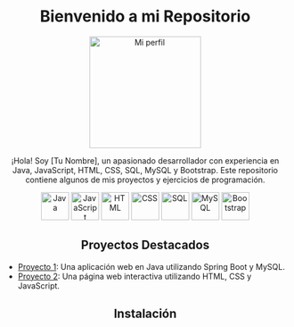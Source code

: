 <!-- Encabezado -->
<h1 align="center">Bienvenido a mi Repositorio</h1>
<p align="center">
  <img src="images/profile.png" width="200" alt="Mi perfil">
</p>

<!-- Descripción -->
<p align="center">
  ¡Hola! Soy [Tu Nombre], un apasionado desarrollador con experiencia en Java, JavaScript, HTML, CSS, SQL, MySQL y Bootstrap. Este repositorio contiene algunos de mis proyectos y ejercicios de programación.
</p>

<!-- Iconos de lenguajes -->
<p align="center">
  <img src="images/java.png" alt="Java" title="Java" width="50" height="50">
  <img src="images/javascript.png" alt="JavaScript" title="JavaScript" width="50" height="50">
  <img src="images/html.png" alt="HTML" title="HTML" width="50" height="50">
  <img src="images/css.png" alt="CSS" title="CSS" width="50" height="50">
  <img src="images/sql.png" alt="SQL" title="SQL" width="50" height="50">
  <img src="images/mysql.png" alt="MySQL" title="MySQL" width="50" height="50">
  <img src="images/bootstrap.png" alt="Bootstrap" title="Bootstrap" width="50" height="50">
  <!-- Agrega más iconos de lenguajes si los manejas -->
</p>

<!-- Proyectos destacados -->
<h2 align="center">Proyectos Destacados</h2>

- [Proyecto 1](proyecto1/): Una aplicación web en Java utilizando Spring Boot y MySQL.
- [Proyecto 2](proyecto2/): Una página web interactiva utilizando HTML, CSS y JavaScript.

<!-- Instrucciones de instalación -->
<h2 align="center">Instalación</h2>
